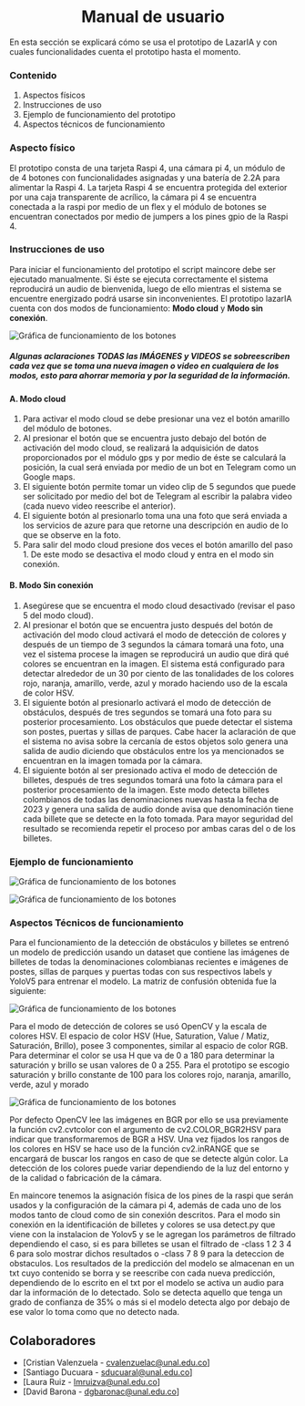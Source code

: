 <h1 align="center">Manual de usuario  </h1>

En esta sección se explicará cómo se usa el prototipo de LazarIA y con cuales funcionalidades cuenta el prototipo hasta el momento. 

<h3>Contenido </h3>

1. Aspectos físicos 
2. Instrucciones de uso 
3. Ejemplo de funcionamiento del prototipo
4. Aspectos técnicos de funcionamiento

<h3>Aspecto físico</h3> 

El prototipo consta de una tarjeta Raspi 4, una cámara pi 4, un módulo de de 4 botones con funcionalidades asignadas y  una batería de 2.2A para alimentar la Raspi 4.  La tarjeta Raspi 4 se encuentra protegida del exterior por una caja transparente de acrílico, la cámara pi 4 se encuentra conectada a la raspi por medio de un flex y el módulo de botones se encuentran conectados por medio de jumpers a los pines gpio de la Raspi 4.

<h3>Instrucciones de uso</h3>

Para iniciar el funcionamiento del prototipo el script maincore debe ser ejecutado manualmente. Si éste se ejecuta correctamente el sistema reproducirá un audio de bienvenida, luego de ello mientras el sistema se encuentre energizado podrá usarse sin inconvenientes. El prototipo lazarIA cuenta con dos modos de funcionamiento: **Modo cloud** y **Modo sin conexión**.

![Gráfica de funcionamiento de los botones](https://raw.githubusercontent.com/SantiagoDucuaraL/proyecto_LazarIA/main/Captura.PNG)

<h5>Algunas aclaraciones TODAS las IMÁGENES y VIDEOS se sobreescriben cada vez que se toma una nueva imagen o video en cualquiera de los modos, esto para ahorrar memoria y por la seguridad de la información.</h5>

<h4>A. Modo cloud </h4>

1. Para activar el modo cloud se debe presionar una vez el botón amarillo del módulo de botones. 
2. Al presionar el botón que se encuentra justo debajo del botón de activación del modo cloud, se realizará la adquisición de datos proporcionados por el módulo gps y por medio de éste se calculará la posición, la cual será enviada por medio de un bot en Telegram como un Google maps. 
3. El siguiente botón permite tomar un video clip de 5 segundos que puede ser solicitado por medio del  bot de Telegram al escribir la palabra video (cada nuevo video reescribe el anterior). 
4. El siguiente botón al presionarlo toma una una foto que será enviada a los servicios de azure para que retorne una descripción en audio de lo que se observe en la foto.
5. Para salir del modo cloud presione dos veces el botón amarillo del paso 1. De este modo se desactiva el modo cloud y entra en el modo sin conexión.

<h4>B. Modo Sin conexión </h4>
  
1. Asegúrese que se encuentra el modo cloud desactivado (revisar el paso 5 del modo cloud).
2. Al presionar el botón que se encuentra justo después del botón de activación del modo cloud activará el modo de detección de colores y después de un tiempo de 3 segundos la cámara tomará una foto, una vez el sistema procese la imagen se reproducirá un audio que dirá qué colores se encuentran en la imagen. El sistema está configurado para detectar alrededor de un 30 por ciento de las tonalidades de los colores rojo, naranja, amarillo, verde, azul  y morado haciendo uso de la escala de color HSV.
3. El siguiente botón al presionarlo activará el modo de detección de obstáculos, después de tres segundos se tomará una foto para su posterior procesamiento. Los obstáculos que puede detectar el sistema son postes, puertas y sillas de parques. Cabe hacer la aclaración de que el sistema no avisa sobre la cercanía de estos objetos solo genera una salida de audio diciendo que obstáculos entre los ya mencionados se encuentran en la imagen tomada por la cámara. 
4. El siguiente botón al ser presionado activa el modo de detección de billetes, después de tres segundos tomará una foto la cámara para el posterior procesamiento de la imagen. Este modo detecta billetes colombianos de todas las denominaciones nuevas hasta la fecha de 2023 y genera una salida de audio donde avisa que denominación tiene cada billete que se detecte en la foto tomada. Para mayor seguridad del resultado se recomienda repetir el proceso por ambas caras del o de los billetes.

<h3>Ejemplo de funcionamiento</h3>

![Gráfica de funcionamiento de los botones](https://raw.githubusercontent.com/SantiagoDucuaraL/proyecto_LazarIA/main/Captura2.PNG)

![Gráfica de funcionamiento de los botones](https://raw.githubusercontent.com/SantiagoDucuaraL/proyecto_LazarIA/main/Captura3.PNG)

<h3>Aspectos Técnicos de funcionamiento</h3>

Para el funcionamiento de la detección de obstáculos y billetes se entrenó un modelo de predicción usando un dataset que contiene las imágenes de billetes de todas la denominaciones colombianas recientes e imágenes de postes, sillas de parques y puertas todas con sus respectivos labels y YoloV5 para entrenar el modelo. La matriz de confusión obtenida fue la siguiente:

 ![Gráfica de funcionamiento de los botones](https://raw.githubusercontent.com/SantiagoDucuaraL/proyecto_LazarIA/main/Captura4.PNG)

Para el modo de detección de colores se usó OpenCV y la escala de colores HSV.  El espacio de color HSV (Hue, Saturation, Value / Matiz, Saturación, Brillo), posee 3 componentes, similar al espacio de color RGB. Para determinar el color se usa H que va de 0 a 180 para determinar la saturación y brillo se usan valores de 0 a 255. Para el prototipo se escogio saturación y brillo constante de 100 para los colores rojo, naranja, amarillo, verde, azul y morado

 ![Gráfica de funcionamiento de los botones](https://raw.githubusercontent.com/SantiagoDucuaraL/proyecto_LazarIA/main/Captura5.PNG)

Por defecto OpenCV lee las imágenes en BGR por ello se usa previamente la función cv2.cvtcolor con el argumento de cv2.COLOR_BGR2HSV para indicar que transformaremos de BGR a HSV. Una vez fijados los rangos de los colores en HSV se hace uso de la función cv2.inRANGE que se encargará de buscar los rangos en caso de que se detecte algún color. La detección de los colores puede variar dependiendo de la luz del entorno y de la calidad o fabricación de la cámara.

En maincore tenemos la asignación física de los pines de la raspi que serán usados y la configuración  de la cámara pi 4, además de cada uno de los modos tanto de cloud como de sin conexión descritos. Para el modo sin conexión en la identificación de billetes y colores se usa detect.py que viene con la instalacion de Yolov5 y se le agregan los parámetros de filtrado dependiendo el caso, si es para billetes se usan el filtrado de -class 1 2 3 4 6 para solo mostrar dichos resultados o -class 7 8 9 para la deteccion de obstaculos. Los resultados de la predicción del modelo se almacenan en un txt cuyo contenido se borra y se reescribe con cada nueva predicción, dependiendo de lo escrito en el txt por el modelo se activa un audio para dar la información de lo detectado. Solo se detecta aquello que tenga un grado de confianza de 35% o más si el modelo detecta algo por debajo de ese valor lo toma como que no detecto nada.

## Colaboradores

- [Cristian Valenzuela - cvalenzuelac@unal.edu.co]
- [Santiago Ducuara - sducuaral@unal.edu.co]
- [Laura Ruiz - lmruizva@unal.edu.co]
- [David Barona - dgbaronac@unal.edu.co]
